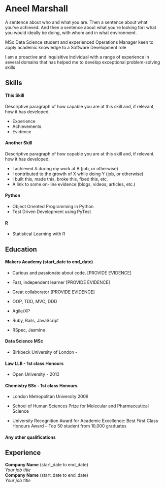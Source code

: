 # Aneel Marshall

A sentence about who and what you are. Then a sentence about what you've achieved. And then a sentence about what you're looking for: what you would ideally be doing, with whom and in what environment.

MSc Data Science student and experienced Operations Manager keen to apply academic knowledge to a Software Development role

I am a proactive and inquisitive individual with a range of experience in several domains that has helped me to develop exceptional problem-solving skills

## Skills

#### This Skill

Descriptive paragraph of how capable you are at this skill and, if relevant, how it has developed.

- Experience
- Achievements
- Evidence

#### Another Skill

Descriptive paragraph of how capable you are at this skill and, if relevant, how it has developed.

- I achieved A during my work at B (job, or otherwise)
- I contributed to the growth of X while doing Y (job, or otherwise)
- I built this, made this, broke this, fixed this, etc.
- A link to some on-line evidence (blogs, videos, articles, etc.)

#### Python
- Object Oriented Programming in Python 
- Test Driven Development using PyTest

#### R
- Statistical Learning with R

## Education

#### Makers Academy (start_date to end_date)

- Curious and passionate about code. [PROVIDE EVIDENCE]
- Fast, independent learner [PROVIDE EVIDENCE]
- Great collaborator [PROVIDE EVIDENCE]

- OOP, TDD, MVC, DDD
- Agile/XP
- Ruby, Rails, JavaScript
- RSpec, Jasmine

#### Data Science MSc
- Birkbeck University of London - 

#### Law LLB - 1st class Honours 
- Open University - 2013

#### Chemistry BSc - 1st class Honours 
- London Metropolitan University	2009

- School of Human Sciences Prize for Molecular and Pharmaceutical Science
- University Recognition Award for Academic Excellence: Best First Class Honours Award – Top 50 student from 10,000 graduates

#### Any other qualifications

## Experience

**Company Name** (start_date to end_date)    
*Your job title*  
**Company Name** (start_date to end_date)   
*Your job title*  
